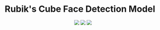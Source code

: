# Rubik's Cube Face Detection Model

<p align="center">
 
<img src="https://user-images.githubusercontent.com/89768465/194771951-de426a39-4a8e-46e9-a167-9c3bd672f39b.gif">

<img src="https://user-images.githubusercontent.com/89768465/194772094-c56c292f-c245-47c1-8d46-9b4c9305afb0.gif">

<img src="https://user-images.githubusercontent.com/89768465/194772007-948fac47-29b7-45e9-906f-61e4201c2f99.gif">
</p>
